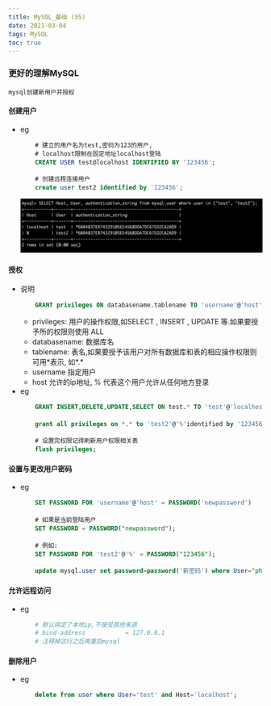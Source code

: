 ```yaml
---
title: MySQL_基础 (55)
date: 2021-03-04
tags: MySQL
toc: true
---
```


### 更好的理解MySQL
    mysql创建新用户并授权

<!-- more -->

#### 创建用户
- eg
    ```sql
        # 建立的用户名为test,密码为123的用户,
        # localhost限制在固定地址localhost登陆
        CREATE USER test@localhost IDENTIFIED BY '123456';

        # 创建远程连接用户
        create user test2 identified by '123456';
    ```
    ![创建用户](/img/20210304_1.png)

#### 授权
- 说明
    ```sql
        GRANT privileges ON databasename.tablename TO 'username'@'host'
    ```
    * privileges: 用户的操作权限,如SELECT , INSERT , UPDATE 等.如果要授予所的权限则使用 ALL
    * databasename: 数据库名
    * tablename: 表名,如果要授予该用户对所有数据库和表的相应操作权限则可用\*表示, 如*.*
    * username 指定用户
    * host 允许的ip地址, % 代表这个用户允许从任何地方登录
- eg
    ```sql
        GRANT INSERT,DELETE,UPDATE,SELECT ON test.* TO 'test'@'localhost';

        grant all privileges on *.* to 'test2'@'%'identified by '123456' with grant option;

        # 设置完权限记得刷新用户权限相关表
        flush privileges;
    ```

#### 设置与更改用户密码
- eg
    ```sql
        SET PASSWORD FOR 'username'@'host' = PASSWORD('newpassword')

        # 如果是当前登陆用户
        SET PASSWORD = PASSWORD("newpassword");

        # 例如: 
        SET PASSWORD FOR 'test2'@'%' = PASSWORD("123456");

        update mysql.user set password=password('新密码') where User="phplamp" and Host="localhost";
    ```

#### 允许远程访问
- eg
    ```bash
        # 默认绑定了本地ip,不接受其他来源
        # bind-address           = 127.0.0.1
        # 注释掉这行之后再重启mysql
    ```

#### 删除用户
- eg
    ```sql
        delete from user where User='test' and Host='localhost';
    ```


